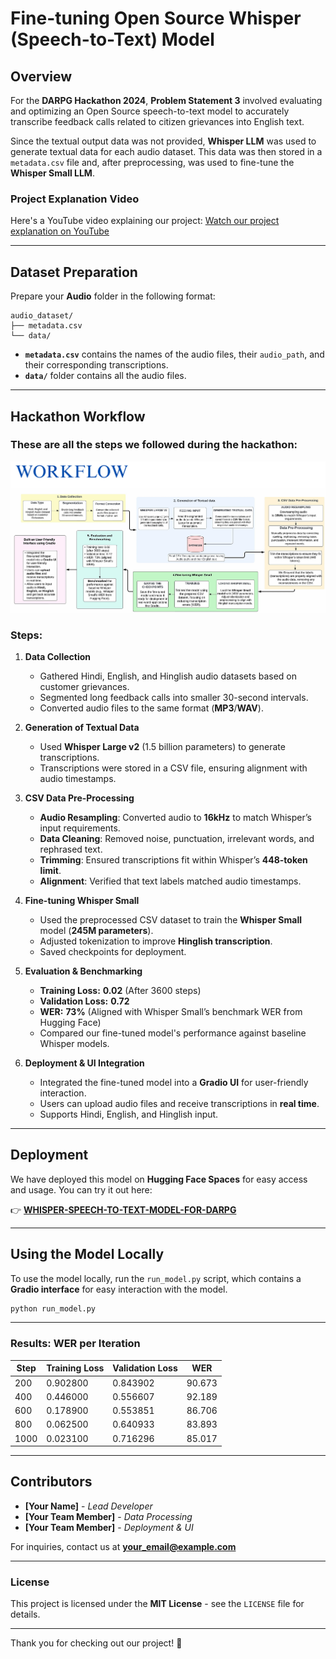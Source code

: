 # Fine-tuning Open Source Whisper (Speech-to-Text) Model

## Overview
For the **DARPG Hackathon 2024**, **Problem Statement 3** involved evaluating and optimizing an Open Source speech-to-text model to accurately transcribe feedback calls related to citizen grievances into English text.

Since the textual output data was not provided, **Whisper LLM** was used to generate textual data for each audio dataset. This data was then stored in a `metadata.csv` file and, after preprocessing, was used to fine-tune the **Whisper Small LLM**.

### Project Explanation Video
Here's a YouTube video explaining our project: [Watch our project explanation on YouTube](https://youtu.be/qPTS3mdLkAY?si=SXOdFyvT-Hlq8QqY)

---
## Dataset Preparation
Prepare your **Audio** folder in the following format:

```
audio_dataset/
├── metadata.csv
└── data/
```

- **`metadata.csv`** contains the names of the audio files, their `audio_path`, and their corresponding transcriptions.
- **`data/`** folder contains all the audio files.

---
## Hackathon Workflow
### These are all the steps we followed during the hackathon:

![Workflow Diagram](./image.png)

### Steps:
1. **Data Collection**
   - Gathered Hindi, English, and Hinglish audio datasets based on customer grievances.
   - Segmented long feedback calls into smaller 30-second intervals.
   - Converted audio files to the same format (**MP3**/**WAV**).

2. **Generation of Textual Data**
   - Used **Whisper Large v2** (1.5 billion parameters) to generate transcriptions.
   - Transcriptions were stored in a CSV file, ensuring alignment with audio timestamps.

3. **CSV Data Pre-Processing**
   - **Audio Resampling**: Converted audio to **16kHz** to match Whisper’s input requirements.
   - **Data Cleaning**: Removed noise, punctuation, irrelevant words, and rephrased text.
   - **Trimming**: Ensured transcriptions fit within Whisper’s **448-token limit**.
   - **Alignment**: Verified that text labels matched audio timestamps.

4. **Fine-tuning Whisper Small**
   - Used the preprocessed CSV dataset to train the **Whisper Small** model (**245M parameters**).
   - Adjusted tokenization to improve **Hinglish transcription**.
   - Saved checkpoints for deployment.

5. **Evaluation & Benchmarking**
   - **Training Loss:** **0.02** (After 3600 steps)
   - **Validation Loss:** **0.72**
   - **WER:** **73%** (Aligned with Whisper Small’s benchmark WER from Hugging Face)
   - Compared our fine-tuned model's performance against baseline Whisper models.

6. **Deployment & UI Integration**
   - Integrated the fine-tuned model into a **Gradio UI** for user-friendly interaction.
   - Users can upload audio files and receive transcriptions in **real time**.
   - Supports Hindi, English, and Hinglish input.

---
## Deployment
We have deployed this model on **Hugging Face Spaces** for easy access and usage. You can try it out here:

👉 **[WHISPER-SPEECH-TO-TEXT-MODEL-FOR-DARPG](#)**

---
## Using the Model Locally
To use the model locally, run the `run_model.py` script, which contains a **Gradio interface** for easy interaction with the model.

```bash
python run_model.py
```

---
### Results: WER per Iteration
| Step  | Training Loss | Validation Loss | WER    |
|-------|--------------|----------------|--------|
| 200   | 0.902800     | 0.843902       | 90.673 |
| 400   | 0.446000     | 0.556607       | 92.189 |
| 600   | 0.178900     | 0.553851       | 86.706 |
| 800   | 0.062500     | 0.640933       | 83.893 |
| 1000  | 0.023100     | 0.716296       | 85.017 |

---
## Contributors
- **[Your Name]** - *Lead Developer*
- **[Your Team Member]** - *Data Processing*
- **[Your Team Member]** - *Deployment & UI*

For inquiries, contact us at **[your_email@example.com](mailto:your_email@example.com)**

---
### License
This project is licensed under the **MIT License** - see the `LICENSE` file for details.

---
Thank you for checking out our project! 🚀

